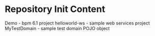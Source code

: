 Repository Init Content
=======================

Demo - bpm 6.1 project
helloworld-ws - sample web services project
MyTestDomain - sample test domain POJO object

